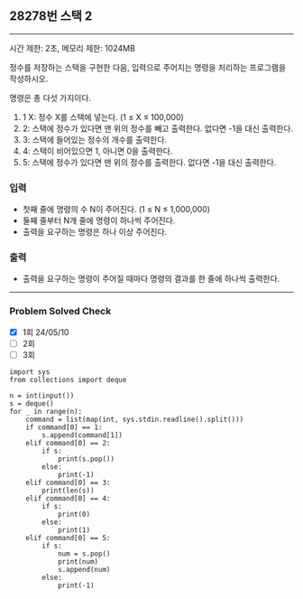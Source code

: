 ## 28278번 스택 2

---

시간 제한: 2초, 메모리 제한: 1024MB

정수를 저장하는 스택을 구현한 다음, 입력으로 주어지는 명령을 처리하는 프로그램을 작성하시오.

명령은 총 다섯 가지이다.

1. 1 X: 정수 X를 스택에 넣는다. (1 ≤ X ≤ 100,000)  
2. 2: 스택에 정수가 있다면 맨 위의 정수를 빼고 출력한다. 없다면 -1을 대신 출력한다.  
3. 3: 스택에 들어있는 정수의 개수를 출력한다.  
4. 4: 스택이 비어있으면 1, 아니면 0을 출력한다.  
5. 5: 스택에 정수가 있다면 맨 위의 정수를 출력한다. 없다면 -1을 대신 출력한다.  

### 입력

- 첫째 줄에 명령의 수 N이 주어진다. (1 ≤ N ≤ 1,000,000)
- 둘째 줄부터 N개 줄에 명령이 하나씩 주어진다. 
- 출력을 요구하는 명령은 하나 이상 주어진다.

### 출력

- 출력을 요구하는 명령이 주어질 때마다 명령의 결과를 한 줄에 하나씩 출력한다.

---
### Problem Solved Check

- [x] 1회 24/05/10
- [ ] 2회
- [ ] 3회
~~~
import sys
from collections import deque

n = int(input())
s = deque()
for _ in range(n):
    command = list(map(int, sys.stdin.readline().split()))
    if command[0] == 1:
        s.append(command[1])
    elif command[0] == 2:
        if s:
            print(s.pop())
        else:
            print(-1)
    elif command[0] == 3:
        print(len(s))
    elif command[0] == 4:
        if s:
            print(0)
        else:
            print(1)
    elif command[0] == 5:
        if s:
            num = s.pop()
            print(num)
            s.append(num)
        else:
            print(-1)
~~~